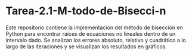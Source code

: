 # Tarea-2.1-M-todo-de-Bisecci-n
Este repositorio contiene la implementación del método de bisección en Python para encontrar raíces de ecuaciones no lineales dentro de un intervalo dado. Se analizan los errores absoluto, relativo y cuadrático a lo largo de las iteraciones y se visualizan los resultados en gráficos.
